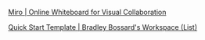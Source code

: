 [Miro | Online Whiteboard for Visual Collaboration](https://miro.com/app/dashboard/)

[Quick Start Template | Bradley Bossard's Workspace (List)](https://app.clickup.com)
